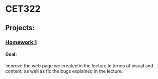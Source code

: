 # CET322
## Projects:
### [Homework 1](https://github.com/Nashiria/CET322/tree/main/HW1)
#### Goal: 
Improve the web page we created in the lecture in terms of visual and content, as well as fix the bugs explained in the lecture.
